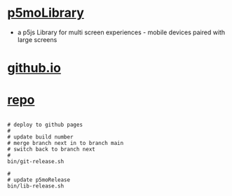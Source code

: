 # [p5moLibrary](https://github.com/molab-itp/p5moLibrary)

- a p5js Library for multi screen experiences - mobile devices paired with large screens

# [github.io](https://molab-itp.github.io/p5moLibrary/src?v=54)

# [repo](https://github.com/molab-itp/p5moLibrary)

```

# deploy to github pages
#
# update build number
# merge branch next in to branch main
# switch back to branch next
#
bin/git-release.sh

#
# update p5moRelease
bin/lib-release.sh


```
